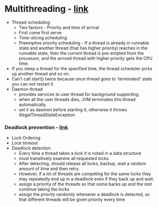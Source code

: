 # Multithreading - [link](https://www.javatpoint.com/multithreading-in-java)
- Thread-scheduling
    - Two factors - Priority and time of arrival
    - First come first serve
    - Time-slicing scheduling
    - Preemptive priority scheduling - If a thread is already in runnable state and another thread (that has higher priority) reaches in the runnable state, then the current thread is pre-empted from the processor, and the arrived thread with higher priority gets the CPU time.
- If you sleep a thread for the specified time, the thread scheduler picks up another thread and so on.
- Can't call start() twice because once thread goes to 'terminated' state you can not restart it
- Daemon thread 
    - provides services to user thread for background supporting.
    - when all the user threads dies, JVM terminates this thread automatically.
    - set it as daemon before starting it, otherwise it throws IllegalThreadStateException
### Deadlock prevention - [link](https://jenkov.com/tutorials/java-concurrency/deadlock-prevention.html)
- Lock Ordering
- Lock timeout
- Deadlock detection 
    - Every time a thread takes a lock it is noted in a data structure
    - must transitively examine all requested locks
    - After detecting, should release all locks, backup, wait a random amount of time and then retry.
    -  However, if a lot of threads are competing for the same locks they may repeatedly end up in a deadlock even if they back up and wait.
    - assign a priority of the threads so that some backs up and the rest continue taking the locks
    - assign the priority randomly whenever a deadlock is detected, so that different threads will be given priority every time
    